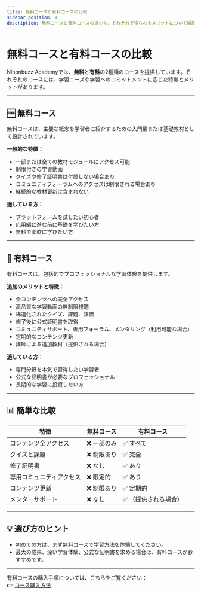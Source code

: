 ```yaml
---
title: 無料コースと有料コースの比較
sidebar_position: 4
description: 無料コースと有料コースの違いや、それぞれで得られるメリットについて解説します。
---
```


# 無料コースと有料コースの比較

Nihonbuzz Academyでは、**無料**と**有料**の2種類のコースを提供しています。それぞれのコースには、学習ニーズや学習へのコミットメントに応じた特徴とメリットがあります。

---

## 🆓 無料コース

無料コースは、主要な概念を学習者に紹介するための入門編または基礎教材として設計されています。

**一般的な特徴：**
- 一部または全ての教材モジュールにアクセス可能
- 制限付きの学習動画
- クイズや修了証明書は付属しない場合あり
- コミュニティフォーラムへのアクセスは制限される場合あり
- 継続的な教材更新は含まれない

**適している方：**
- プラットフォームを試したい初心者
- 応用編に進む前に基礎を学びたい方
- 無料で柔軟に学びたい方

---

## 💼 有料コース

有料コースは、包括的でプロフェッショナルな学習体験を提供します。

**追加のメリットと特徴：**
- 全コンテンツへの完全アクセス
- 高品質な学習動画の無制限視聴
- 構造化されたクイズ、課題、評価
- 修了後に公式証明書を取得
- コミュニティサポート、専用フォーラム、メンタリング（利用可能な場合）
- 定期的なコンテンツ更新
- 講師による追加教材（提供される場合）

**適している方：**
- 専門分野を本気で習得したい学習者
- 公式な証明書が必要なプロフェッショナル
- 長期的な学習に投資したい方

---

## 📊 簡単な比較

| 特徴                        | 無料コース        | 有料コース          |
|---------------------------|-------------------|---------------------|
| コンテンツ全アクセス         | ❌ 一部のみ         | ✅ すべて           |
| クイズと課題               | ❌ 制限あり         | ✅ 完全             |
| 修了証明書                  | ❌ なし             | ✅ あり             |
| 専用コミュニティアクセス      | ❌ 限定的            | ✅ あり             |
| コンテンツ更新               | ❌ 制限あり          | ✅ 定期的           |
| メンターサポート              | ❌ なし             | ✅ （提供される場合）|

---

## 💡 選び方のヒント

- 初めての方は、まず無料コースで学習方法を体験してください。
- 最大の成果、深い学習体験、公式な証明書を求める場合は、有料コースがおすすめです。

---

有料コースの購入手順については、こちらをご覧ください：  
👉 [コース購入方法](./cara-pembelian.md)
